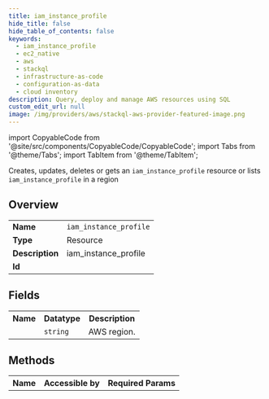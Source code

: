 ```yaml
---
title: iam_instance_profile
hide_title: false
hide_table_of_contents: false
keywords:
  - iam_instance_profile
  - ec2_native
  - aws
  - stackql
  - infrastructure-as-code
  - configuration-as-data
  - cloud inventory
description: Query, deploy and manage AWS resources using SQL
custom_edit_url: null
image: /img/providers/aws/stackql-aws-provider-featured-image.png
---
```


import CopyableCode from '@site/src/components/CopyableCode/CopyableCode';
import Tabs from '@theme/Tabs';
import TabItem from '@theme/TabItem';

Creates, updates, deletes or gets an <code>iam_instance_profile</code> resource or lists <code>iam_instance_profile</code> in a region

## Overview
<table><tbody>
<tr><td><b>Name</b></td><td><code>iam_instance_profile</code></td></tr>
<tr><td><b>Type</b></td><td>Resource</td></tr>
<tr><td><b>Description</b></td><td>iam_instance_profile</td></tr>
<tr><td><b>Id</b></td><td><CopyableCode code="aws.ec2_native.iam_instance_profile" /></td></tr>
</tbody></table>

## Fields
<table><tbody><tr><th>Name</th><th>Datatype</th><th>Description</th></tr><tr><td><CopyableCode code="region" /></td><td><code>string</code></td><td>AWS region.</td></tr>
</tbody></table>

## Methods

<table><tbody>
  <tr>
    <th>Name</th>
    <th>Accessible by</th>
    <th>Required Params</th>
  </tr>
</tbody></table>






